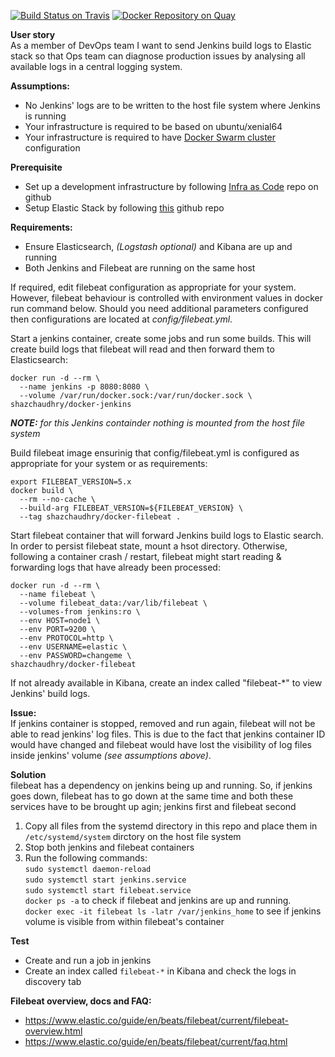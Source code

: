 [![Build Status on Travis](https://travis-ci.org/shazChaudhry/docker-filebeat.svg?branch=master "CI build on Travis")](https://travis-ci.org/shazChaudhry/docker-filebeat)
[![Docker Repository on Quay](https://quay.io/repository/shazchaudhry/docker-filebeat/status "Docker Repository on Quay")](https://quay.io/repository/shazchaudhry/docker-filebeat)

**User story**<br>
As a member of DevOps team I want to send Jenkins build logs to Elastic stack so that Ops team can diagnose production issues
by analysing all available logs in a central logging system.

**Assumptions:**
* No Jenkins' logs are to be written to the host file system where Jenkins is running
* Your infrastructure is required to be based on ubuntu/xenial64
* Your infrastructure is required to have [Docker Swarm cluster](https://docs.docker.com/get-started/part4/#understanding-swarm-clusters) configuration

**Prerequisite**
* Set up a development infrastructure by following [Infra as Code](https://github.com/shazChaudhry/infra) repo on github
* Setup Elastic Stack by following [this](https://github.com/shazChaudhry/logging) github repo

**Requirements:**
- Ensure Elasticsearch, _(Logstash optional)_ and Kibana are up and running
- Both Jenkins and Filebeat are running on the same host

If required, edit filebeat configuration as appropriate for your system. However, filebeat behaviour is controlled with environment values in docker run command below. Should you need additional parameters configured then configurations are located at _config/filebeat.yml_.

Start a jenkins container, create some jobs and run some builds. This will create build logs that filebeat will read and then forward them to Elasticsearch:
```
docker run -d --rm \
  --name jenkins -p 8080:8080 \
  --volume /var/run/docker.sock:/var/run/docker.sock \
shazchaudhry/docker-jenkins
```
_**NOTE:** for this Jenkins containder nothing is mounted from the host file system_

Build filebeat image ensurinig that config/filebeat.yml is configured as appropriate for your system or as requirements:
```
export FILEBEAT_VERSION=5.x
docker build \
  --rm --no-cache \
  --build-arg FILEBEAT_VERSION=${FILEBEAT_VERSION} \
  --tag shazchaudhry/docker-filebeat .
```
Start filebeat container that will forward Jenkins build logs to Elastic search. In order to persist filebeat state,
mount a hsot directory. Otherwise, following a container crash / restart, filebeat might start reading & forwarding logs
that have already been processed:
```
docker run -d --rm \
  --name filebeat \
  --volume filebeat_data:/var/lib/filebeat \
  --volumes-from jenkins:ro \
  --env HOST=node1 \
  --env PORT=9200 \
  --env PROTOCOL=http \
  --env USERNAME=elastic \
  --env PASSWORD=changeme \
shazchaudhry/docker-filebeat
```

If not already available in Kibana, create an index called "filebeat-*" to view Jenkins' build logs.

**Issue:**<br>
If jenkins container is stopped, removed and run again, filebeat will not be able to read jenkins' log files. This is
due to the fact that jenkins container ID would have changed and filebeat would have lost the visibility of log files
inside jenkins' volume _(see assumptions above)_.

**Solution**<br>
filebeat has a dependency on jenkins being up and running. So, if jenkins goes down, filebeat has to go down at the same
time and both these services have to be brought up agin; jenkins first and filebeat second
1. Copy all files from the systemd directory in this repo and place them in `/etc/systemd/system` dirctory on the host
file system
2. Stop both jenkins and filebeat containers
3. Run the following commands: <br>
 `sudo systemctl daemon-reload`<br>
 `sudo systemctl start jenkins.service`<br>
 `sudo systemctl start filebeat.service`<br>
 `docker ps -a` to check if filebeat and jenkins are up and running. <br>
  `docker exec -it filebeat ls -latr /var/jenkins_home` to see if jenkins volume is visible from within filebeat's
  container<br>

**Test**
- Create and run a job in jenkins
- Create an index called `filebeat-*` in Kibana and check the logs in discovery tab


**Filebeat overview, docs and FAQ:**
- https://www.elastic.co/guide/en/beats/filebeat/current/filebeat-overview.html
- https://www.elastic.co/guide/en/beats/filebeat/current/faq.html

